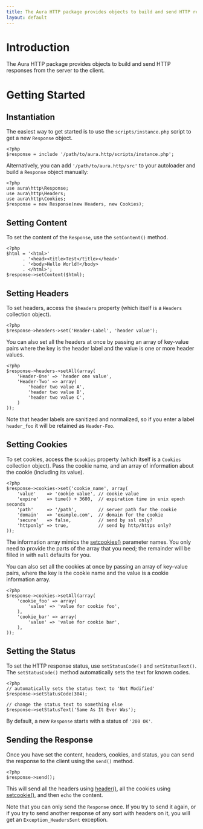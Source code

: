 ```yaml
---
title: The Aura HTTP package provides objects to build and send HTTP responses from the server to the client.
layout: default
---
```


Introduction
============

The Aura HTTP package provides objects to build and send HTTP responses from the server to the client.


Getting Started
===============

Instantiation
-------------

The easiest way to get started is to use the `scripts/instance.php` script to get a new `Response` object.

    <?php
    $response = include '/path/to/aura.http/scripts/instance.php';

Alternatively, you can add `'/path/to/aura.http/src'` to your autoloader and build a `Response` object manually:

    <?php
    use aura\http\Response;
    use aura\http\Headers;
    use aura\http\Cookies;
    $response = new Response(new Headers, new Cookies);


Setting Content
---------------

To set the content of the `Response`, use the `setContent()` method.

    <?php
    $html = '<html>'
          . '<head><title>Test</title></head>'
          . '<body>Hello World!</body>
          . </html>';
    $response->setContent($html);


Setting Headers
---------------

To set headers, access the `$headers` property (which itself is a `Headers` collection object).

    <?php
    $response->headers->set('Header-Label', 'header value');

You can also set all the headers at once by passing an array of key-value pairs where the key is the header label and the value is one or more header values.

    <?php
    $response->headers->setAll(array(
        'Header-One' => 'header one value',
        'Header-Two' => array(
            'header two value A',
            'header two value B',
            'header two value C',
        )
    ));

Note that header labels are sanitized and normalized, so if you enter a label `header_foo` it will be retained as `Header-Foo`.


Setting Cookies
---------------

To set cookies, access the `$cookies` property (which itself is a `Cookies` collection object).  Pass the cookie name, and an array of information about the cookie (including its value).

    <?php
    $response->cookies->set('cookie_name', array(
        'value'    => 'cookie value', // cookie value
        'expire'   => time() + 3600,  // expiration time in unix epoch seconds
        'path'     => '/path',        // server path for the cookie
        'domain'   => 'example.com',  // domain for the cookie
        'secure'   => false,          // send by ssl only?
        'httponly' => true,           // send by http/https only?
    ));

The information array mimics the [setcookies()](http://php.net/setcookies) parameter names.  You only need to provide the parts of the array that you need; the remainder will be filled in with `null` defaults for you.

You can also set all the cookies at once by passing an array of key-value pairs, where the key is the cookie name and the value is a cookie information array.

    <?php
    $response->cookies->setAll(array(
        'cookie_foo' => array(
            'value' => 'value for cookie foo',
        ),
        'cookie_bar' => array(
            'value' => 'value for cookie bar',
        ),
    ));

Setting the Status
------------------

To set the HTTP response status, use `setStatusCode()` and `setStatusText()`. The `setStatusCode()` method automatically sets the text for known codes.

    <?php
    // automatically sets the status text to 'Not Modified'
    $response->setStatusCode(304);
    
    // change the status text to something else
    $response->setStatusText('Same As It Ever Was');

By default, a new `Response` starts with a status of `'200 OK'`.


Sending the Response
--------------------

Once you have set the content, headers, cookies, and status, you can send the response to the client using the `send()` method.

    <?php
    $response->send();

This will send all the headers using [header()](http://php.net/header), all the cookies using [setcookie()](http://php.net/setcookie), and then `echo` the content.

Note that you can only send the `Response` once. If you try to send it again, or if you try to send another response of any sort with headers on it, you will get an `Exception_HeadersSent` exception.
